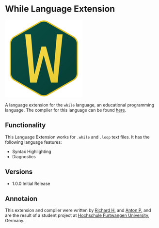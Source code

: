 # While Language Extension

![While Language Logo](images/Logo256.png)

A language extension for the ```while``` language, an educational programming language. The compiler for this language can be found [here](https://github.com/ZitronenSchrank/compiler_project/).

## Functionality

This Language Extension works for ```.while``` and ```.loop``` text files. It has the following language features:

- Syntax Highlighting
- Diagnostics

## Versions

- 1.0.0 Initial Release

## Annotaion
This extension and compiler were written by [Richard H.](https://github.com/richardhempel) and [Anton P.](https://github.com/ZitronenSchrank)  and are the result of a student project at [Hochschule Furtwangen University](https://www.hs-furtwangen.de/), Germany. 
